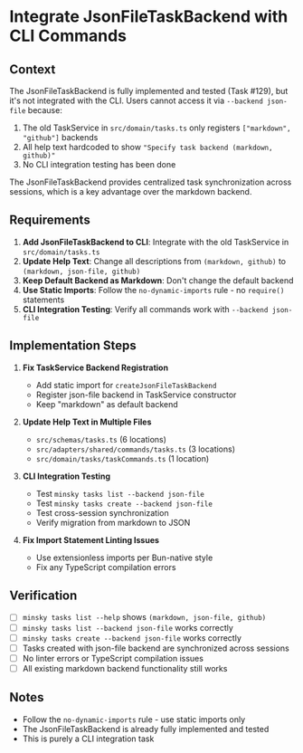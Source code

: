 # Integrate JsonFileTaskBackend with CLI Commands

## Context

The JsonFileTaskBackend is fully implemented and tested (Task #129), but it's not integrated with the CLI. Users cannot access it via `--backend json-file` because:

1. The old TaskService in `src/domain/tasks.ts` only registers `["markdown", "github"]` backends
2. All help text hardcoded to show `"Specify task backend (markdown, github)"`
3. No CLI integration testing has been done

The JsonFileTaskBackend provides centralized task synchronization across sessions, which is a key advantage over the markdown backend.

## Requirements

1. **Add JsonFileTaskBackend to CLI**: Integrate with the old TaskService in `src/domain/tasks.ts`
2. **Update Help Text**: Change all descriptions from `(markdown, github)` to `(markdown, json-file, github)`
3. **Keep Default Backend as Markdown**: Don't change the default backend
4. **Use Static Imports**: Follow the `no-dynamic-imports` rule - no `require()` statements
5. **CLI Integration Testing**: Verify all commands work with `--backend json-file`

## Implementation Steps

1. **Fix TaskService Backend Registration**

   - Add static import for `createJsonFileTaskBackend`
   - Register json-file backend in TaskService constructor
   - Keep "markdown" as default backend

2. **Update Help Text in Multiple Files**

   - `src/schemas/tasks.ts` (6 locations)
   - `src/adapters/shared/commands/tasks.ts` (3 locations)
   - `src/domain/tasks/taskCommands.ts` (1 location)

3. **CLI Integration Testing**

   - Test `minsky tasks list --backend json-file`
   - Test `minsky tasks create --backend json-file`
   - Test cross-session synchronization
   - Verify migration from markdown to JSON

4. **Fix Import Statement Linting Issues**
   - Use extensionless imports per Bun-native style
   - Fix any TypeScript compilation errors

## Verification

- [ ] `minsky tasks list --help` shows `(markdown, json-file, github)`
- [ ] `minsky tasks list --backend json-file` works correctly
- [ ] `minsky tasks create --backend json-file` works correctly
- [ ] Tasks created with json-file backend are synchronized across sessions
- [ ] No linter errors or TypeScript compilation issues
- [ ] All existing markdown backend functionality still works

## Notes

- Follow the `no-dynamic-imports` rule - use static imports only
- The JsonFileTaskBackend is already fully implemented and tested
- This is purely a CLI integration task
